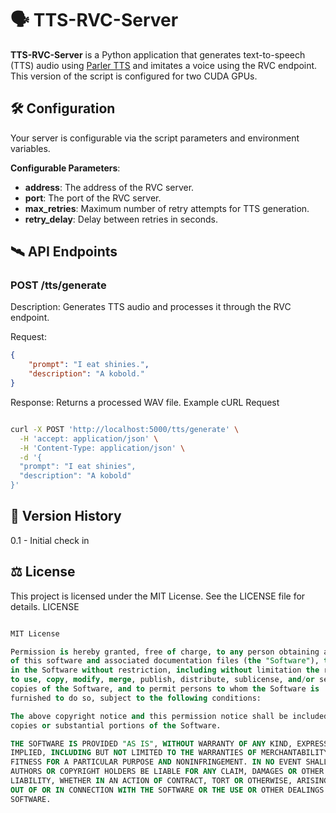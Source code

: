 # 🗣️ TTS-RVC-Server

**TTS-RVC-Server** is a Python application that generates text-to-speech (TTS) audio using [Parler TTS](https://github.com/huggingface/parler-tts) and imitates a voice using the RVC endpoint. This version of the script is configured for two CUDA GPUs.

## 🛠️ Configuration

Your server is configurable via the script parameters and environment variables. 

**Configurable Parameters**:

- **address**: The address of the RVC server.
- **port**: The port of the RVC server.
- **max_retries**: Maximum number of retry attempts for TTS generation.
- **retry_delay**: Delay between retries in seconds.

## 🛰️ API Endpoints

### POST /tts/generate

Description: Generates TTS audio and processes it through the RVC endpoint.

Request:

```json
{
    "prompt": "I eat shinies.",
    "description": "A kobold."
}
```

Response: Returns a processed WAV file.
Example cURL Request

```sh

curl -X POST 'http://localhost:5000/tts/generate' \
  -H 'accept: application/json' \
  -H 'Content-Type: application/json' \
  -d '{
  "prompt": "I eat shinies",
  "description": "A kobold"
}'
```

## 📅 Version History

0.1 - Initial check in

## ⚖️ License

This project is licensed under the MIT License. See the LICENSE file for details.
LICENSE

```sql

MIT License

Permission is hereby granted, free of charge, to any person obtaining a copy
of this software and associated documentation files (the "Software"), to deal
in the Software without restriction, including without limitation the rights
to use, copy, modify, merge, publish, distribute, sublicense, and/or sell
copies of the Software, and to permit persons to whom the Software is
furnished to do so, subject to the following conditions:

The above copyright notice and this permission notice shall be included in all
copies or substantial portions of the Software.

THE SOFTWARE IS PROVIDED "AS IS", WITHOUT WARRANTY OF ANY KIND, EXPRESS OR
IMPLIED, INCLUDING BUT NOT LIMITED TO THE WARRANTIES OF MERCHANTABILITY,
FITNESS FOR A PARTICULAR PURPOSE AND NONINFRINGEMENT. IN NO EVENT SHALL THE
AUTHORS OR COPYRIGHT HOLDERS BE LIABLE FOR ANY CLAIM, DAMAGES OR OTHER
LIABILITY, WHETHER IN AN ACTION OF CONTRACT, TORT OR OTHERWISE, ARISING FROM,
OUT OF OR IN CONNECTION WITH THE SOFTWARE OR THE USE OR OTHER DEALINGS IN THE
SOFTWARE.
```
